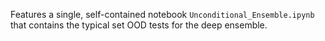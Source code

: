 Features a single, self-contained notebook `Unconditional_Ensemble.ipynb` that contains the typical set OOD tests for the deep ensemble.
